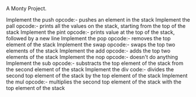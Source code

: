 A Monty Project.

Implement the push opcode:- pushes an element in the stack
Implement the pall opcode:- prints all the values on the stack, starting from the top of the stack
Implement the pint opcode:- prints value at the top of the stack, followed by a new line
Implement the pop opcode:- removes the top element of the stack
Implement the swap opcode:- swaps the top two elements of the stack
Implement the add opcode:- adds the top two elements of the stack
Implement the nop opcode:- doesn't do anything
Implement the sub opcode:- substracts the top element of the stack from the second element of the stack
Implement the div code:- divides the second top element of the stack by the top element of the stack
Implement the mul opcode:- multiplies the second top element of the stack with the top element of the stack
